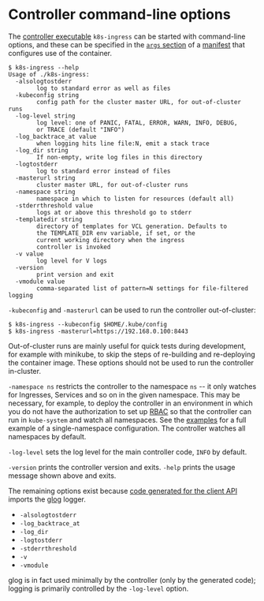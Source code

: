 # Controller command-line options

The [controller executable](/docs/dev.md) ``k8s-ingress`` can
be started with command-line options, and these can be specified
in the [``args`` section](/deploy) of a [manifest](/deploy/controller.yaml)
that configures use of the container.

```
$ k8s-ingress --help
Usage of ./k8s-ingress:
  -alsologtostderr
    	log to standard error as well as files
  -kubeconfig string
    	config path for the cluster master URL, for out-of-cluster runs
  -log-level string
    	log level: one of PANIC, FATAL, ERROR, WARN, INFO, DEBUG, 
    	or TRACE (default "INFO")
  -log_backtrace_at value
    	when logging hits line file:N, emit a stack trace
  -log_dir string
    	If non-empty, write log files in this directory
  -logtostderr
    	log to standard error instead of files
  -masterurl string
    	cluster master URL, for out-of-cluster runs
  -namespace string
    	namespace in which to listen for resources (default all)
  -stderrthreshold value
    	logs at or above this threshold go to stderr
  -templatedir string
    	directory of templates for VCL generation. Defaults to 
    	the TEMPLATE_DIR env variable, if set, or the 
    	current working directory when the ingress 
    	controller is invoked
  -v value
    	log level for V logs
  -version
    	print version and exit
  -vmodule value
    	comma-separated list of pattern=N settings for file-filtered logging
```

``-kubeconfig`` and ``-masterurl`` can be used to run the controller
out-of-cluster:

```
$ k8s-ingress --kubeconfig $HOME/.kube/config
$ k8s-ingress -masterurl=https://192.168.0.100:8443
```

Out-of-cluster runs are mainly useful for quick tests during
development, for example with minikube, to skip the steps of
re-building and re-deploying the container image. These options should
not be used to run the controller in-cluster.

``-namespace ns`` restricts the controller to the namespace ``ns`` --
it only watches for Ingresses, Services and so on in the given
namespace. This may be necessary, for example, to deploy the
controller in an environment in which you do not have the
authorization to set up [RBAC](/deploy) so that the controller can run
in ``kube-system`` and watch all namespaces. See the
[examples](/examples/namespace) for a full example of a
single-namespace configuration. The controller watches all namespaces
by default.

``-log-level`` sets the log level for the main controller code,
``INFO`` by default.

``-version`` prints the controller version and exits. ``-help`` prints
the usage message shown above and exits.

The remaining options exist because
[code generated for the client API](/docs/dev.md) imports the
[glog](https://github.com/golang/glog) logger.

* ``-alsologtostderr``
* ``-log_backtrace_at``
* ``-log_dir``
* ``-logtostderr``
* ``-stderrthreshold``
* ``-v``
* ``-vmodule``

glog is in fact used minimally by the controller (only by the
generated code); logging is primarily controlled by the ``-log-level``
option.
